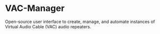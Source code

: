 # VAC-Manager
 Open-source user interface to create, manage, and automate instances of Virtual Audio Cable (VAC) audio repeaters. 
